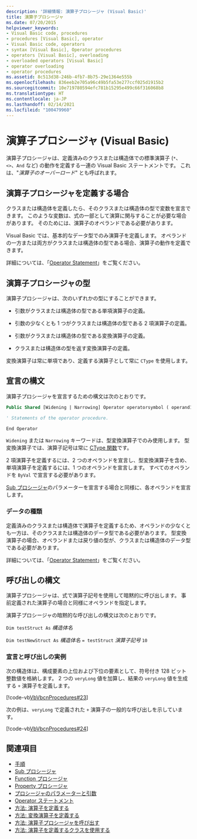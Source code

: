 ```yaml
---
description: '詳細情報: 演算子プロシージャ (Visual Basic)'
title: 演算子プロシージャ
ms.date: 07/20/2015
helpviewer_keywords:
- Visual Basic code, procedures
- procedures [Visual Basic], operator
- Visual Basic code, operators
- syntax [Visual Basic], Operator procedures
- operators [Visual Basic], overloading
- overloaded operators [Visual Basic]
- operator overloading
- operator procedures
ms.assetid: 8c513d38-246b-4fb7-8b75-29e1364e555b
ms.openlocfilehash: 836eeb2e705a96c49b5fa53e277ccf025d1915b2
ms.sourcegitcommit: 10e719780594efc781b15295e499c66f316068b8
ms.translationtype: HT
ms.contentlocale: ja-JP
ms.lasthandoff: 02/14/2021
ms.locfileid: "100479960"
---
```

# <a name="operator-procedures-visual-basic"></a>演算子プロシージャ (Visual Basic)

演算子プロシージャは、定義済みのクラスまたは構造体での標準演算子 (`*`、`<>`、`And` など) の動作を定義する一連の Visual Basic ステートメントです。 これは、"*演算子のオーバーロード*" とも呼ばれます。

## <a name="when-to-define-operator-procedures"></a>演算子プロシージャを定義する場合

クラスまたは構造体を定義したら、そのクラスまたは構造体の型で変数を宣言できます。 このような変数は、式の一部として演算に関与することが必要な場合があります。 そのためには、演算子のオペランドである必要があります。

Visual Basic では、基本的なデータ型でのみ演算子を定義します。 オペランドの一方または両方がクラスまたは構造体の型である場合、演算子の動作を定義できます。

詳細については、「[Operator Statement](../../../language-reference/statements/operator-statement.md)」をご覧ください。

## <a name="types-of-operator-procedure"></a>演算子プロシージャの型

演算子プロシージャは、次のいずれかの型にすることができます。

- 引数がクラスまたは構造体の型である単項演算子の定義。

- 引数の少なくとも 1 つがクラスまたは構造体の型である 2 項演算子の定義。

- 引数がクラスまたは構造体の型である変換演算子の定義。

- クラスまたは構造体の型を返す変換演算子の定義。

 変換演算子は常に単項であり、定義する演算子として常に `CType` を使用します。

## <a name="declaration-syntax"></a>宣言の構文

演算子プロシージャを宣言するための構文は次のとおりです。

```vb
Public Shared [Widening | Narrowing] Operator operatorsymbol ( operand1 [,  operand2 ]) As datatype

' Statements of the operator procedure.

End Operator
```

`Widening` または `Narrowing` キーワードは、型変換演算子でのみ使用します。 型変換演算子では、演算子記号は常に [CType 関数](../../../language-reference/functions/ctype-function.md)です。

2 項演算子を定義するには、2 つのオペランドを宣言し、型変換演算子を含め、単項演算子を定義するには、1 つのオペランドを宣言します。 すべてのオペランドを `ByVal` で宣言する必要があります。

[Sub プロシージャ](./sub-procedures.md)のパラメーターを宣言する場合と同様に、各オペランドを宣言します。

### <a name="data-type"></a>データの種類

定義済みのクラスまたは構造体で演算子を定義するため、オペランドの少なくとも一方は、そのクラスまたは構造体のデータ型である必要があります。 型変換演算子の場合、オペランドまたは戻り値の型が、クラスまたは構造体のデータ型である必要があります。

詳細については、「[Operator Statement](../../../language-reference/statements/operator-statement.md)」をご覧ください。

## <a name="calling-syntax"></a>呼び出しの構文

演算子プロシージャは、式で演算子記号を使用して暗黙的に呼び出します。 事前定義された演算子の場合と同様にオペランドを指定します。

演算子プロシージャの暗黙的な呼び出しの構文は次のとおりです。

`Dim testStruct As`  *構造体名*

`Dim testNewStruct As`  *構造体名*  `= testStruct`  *演算子記号*  `10`

### <a name="illustration-of-declaration-and-call"></a>宣言と呼び出しの実例

次の構造体は、構成要素の上位および下位の要素として、符号付き 128 ビット整数値を格納します。 2 つの `veryLong` 値を加算し、結果の `veryLong` 値を生成する `+` 演算子を定義します。

[!code-vb[VbVbcnProcedures#23](~/samples/snippets/visualbasic/VS_Snippets_VBCSharp/VbVbcnProcedures/VB/Class1.vb#23)]

次の例は、`veryLong` で定義された `+` 演算子の一般的な呼び出しを示しています。

[!code-vb[VbVbcnProcedures#24](~/samples/snippets/visualbasic/VS_Snippets_VBCSharp/VbVbcnProcedures/VB/Class1.vb#24)]

## <a name="see-also"></a>関連項目

- [手順](./index.md)
- [Sub プロシージャ](./sub-procedures.md)
- [Function プロシージャ](./function-procedures.md)
- [Property プロシージャ](./property-procedures.md)
- [プロシージャのパラメーターと引数](./procedure-parameters-and-arguments.md)
- [Operator ステートメント](../../../language-reference/statements/operator-statement.md)
- [方法: 演算子を定義する](./how-to-define-an-operator.md)
- [方法: 変換演算子を定義する](./how-to-define-a-conversion-operator.md)
- [方法: 演算子プロシージャを呼び出す](./how-to-call-an-operator-procedure.md)
- [方法: 演算子を定義するクラスを使用する](./how-to-use-a-class-that-defines-operators.md)
